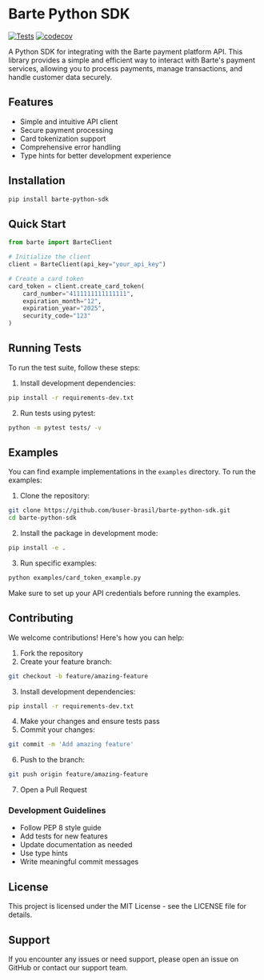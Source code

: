 # Barte Python SDK

[![Tests](https://github.com/buser-brasil/barte-python-sdk/actions/workflows/tests.yml/badge.svg)](https://github.com/buser-brasil/barte-python-sdk/actions/workflows/tests.yml)
[![codecov](https://codecov.io/gh/buser-brasil/barte-python-sdk/branch/main/graph/badge.svg)](https://codecov.io/gh/buser-brasil/barte-python-sdk)

A Python SDK for integrating with the Barte payment platform API. This library provides a simple and efficient way to interact with Barte's payment services, allowing you to process payments, manage transactions, and handle customer data securely.

## Features

- Simple and intuitive API client
- Secure payment processing
- Card tokenization support
- Comprehensive error handling
- Type hints for better development experience

## Installation

```bash
pip install barte-python-sdk
```

## Quick Start

```python
from barte import BarteClient

# Initialize the client
client = BarteClient(api_key="your_api_key")

# Create a card token
card_token = client.create_card_token(
    card_number="4111111111111111",
    expiration_month="12",
    expiration_year="2025",
    security_code="123"
)
```

## Running Tests

To run the test suite, follow these steps:

1. Install development dependencies:
```bash
pip install -r requirements-dev.txt
```

2. Run tests using pytest:
```bash
python -m pytest tests/ -v
```

## Examples

You can find example implementations in the `examples` directory. To run the examples:

1. Clone the repository:
```bash
git clone https://github.com/buser-brasil/barte-python-sdk.git
cd barte-python-sdk
```

2. Install the package in development mode:
```bash
pip install -e .
```

3. Run specific examples:
```bash
python examples/card_token_example.py
```

Make sure to set up your API credentials before running the examples.

## Contributing

We welcome contributions! Here's how you can help:

1. Fork the repository
2. Create your feature branch:
```bash
git checkout -b feature/amazing-feature
```

3. Install development dependencies:
```bash
pip install -r requirements-dev.txt
```

4. Make your changes and ensure tests pass
5. Commit your changes:
```bash
git commit -m 'Add amazing feature'
```

6. Push to the branch:
```bash
git push origin feature/amazing-feature
```

7. Open a Pull Request

### Development Guidelines

- Follow PEP 8 style guide
- Add tests for new features
- Update documentation as needed
- Use type hints
- Write meaningful commit messages

## License

This project is licensed under the MIT License - see the LICENSE file for details.

## Support

If you encounter any issues or need support, please open an issue on GitHub or contact our support team.
